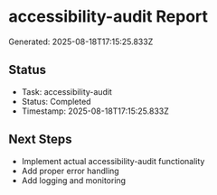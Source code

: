 # accessibility-audit Report

Generated: 2025-08-18T17:15:25.833Z

## Status
- Task: accessibility-audit
- Status: Completed
- Timestamp: 2025-08-18T17:15:25.833Z

## Next Steps
- Implement actual accessibility-audit functionality
- Add proper error handling
- Add logging and monitoring

